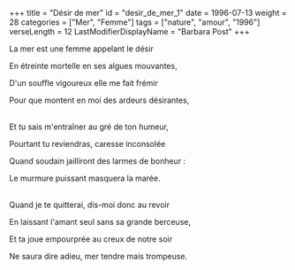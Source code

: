 +++
title = "Désir de mer"
id = "desir_de_mer_1"
date = 1996-07-13
weight = 28
categories = ["Mer", "Femme"]
tags = ["nature", "amour", "1996"]
verseLength = 12
LastModifierDisplayName = "Barbara Post"
+++

La mer est une femme appelant le désir

En étreinte mortelle en ses algues mouvantes,

D'un souffle vigoureux elle me fait frémir

Pour que montent en moi des ardeurs désirantes,

 \
Et tu sais m'entraîner au gré de ton humeur,

Pourtant tu reviendras, caresse inconsolée

Quand soudain jailliront des larmes de bonheur :

Le murmure puissant masquera la marée.

 \
Quand je te quitterai, dis-moi donc au revoir

En laissant l'amant seul sans sa grande berceuse,

Et ta joue empourprée au creux de notre soir

Ne saura dire adieu, mer tendre mais trompeuse.
